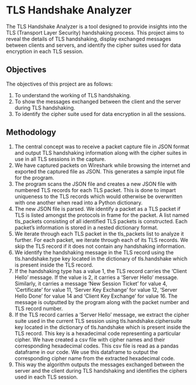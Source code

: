 
# TLS Handshake Analyzer

The TLS Handshake Analyzer is a tool designed to provide insights into the TLS (Transport Layer Security) handshaking process. This project aims to reveal the details of TLS handshaking, display exchanged messages between clients and servers, and identify the cipher suites used for data encryption in each TLS session.


## Objectives

The objectives of this project are as follows:
1) To understand the working of TLS handshaking.
2) To show the messages exchanged between the client and the server during TLS handshaking.
3) To identify the cipher suite used for data encryption in all the sessions.

## Methodology

1) The central concept was to receive a packet capture file in JSON format and output TLS handshaking information along with the cipher suites in use in all TLS sessions in the capture.
2) We have captured packets on Wireshark while browsing the internet and exported the captured file as JSON. This generates a sample input file for the program.
3) The program scans the JSON file and creates a new JSON file with numbered TLS records for each TLS packet. This is done to impart uniqueness to the TLS records which would otherwise be overwritten with one another when read into a Python dictionary.
4) The new JSON file is parsed. We identify a packet as a TLS packet if TLS is listed amongst the protocols in frame for the packet. A list named tls_packets consisting of all identified TLS packets is constructed. Each packet’s information is stored in a nested dictionary format. 
5) We iterate through each TLS packet in the tls_packets list to analyze it further. For each packet, we iterate through each of its TLS records. We skip the TLS record if it does not contain any handshaking information.
6) We identify the handshaking message in the TLS record using the tls.handshake.type key located in the dictionary of tls.handshake which is present inside the TLS record.
7) If the handshaking type has a value 1, the TLS record carries the ‘Client Hello’ message. If the value is 2, it carries a ‘Server Hello’ message. Similarly, it carries a message ‘New Session Ticket’ for value 4, ‘Certificate’ for value 11, ‘Server Key Exchange’ for value 12, ‘Server Hello Done’ for value 14 and ‘Client Key Exchange’ for value 16. The message is outputted by the program along with the packet number and TLS record number.
8) If the TLS record carries a ‘Server Hello’ message, we extract the cipher suite used in the current TLS session using tls.handshake.ciphersuite key located in the dictionary of tls.handshake which is present inside the TLS record. This key is a hexadecimal code representing a particular cipher. We have created a csv file with cipher names and their corresponding hexadecimal codes. This csv file is read as a pandas dataframe in our code. We use this dataframe to output the corresponding cipher name from the extracted hexadecimal code. 
9) This way the algorithm outputs the messages exchanged between the server and the client during TLS handshaking and identifies the ciphers used in each TLS session.
